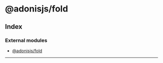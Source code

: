 
#  @adonisjs/fold

## Index

### External modules

* [@adonisjs/fold](modules/_adonisjs_fold.md)

---

